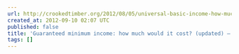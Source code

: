 ```yaml
---
url: http://crookedtimber.org/2012/08/05/universal-basic-income-how-much-would-it-cost/
created_at: 2012-09-10 02:07 UTC
published: false
title: 'Guaranteed minimum income: how much would it cost? (updated) — Crooked Timber'
tags: []
---
```



